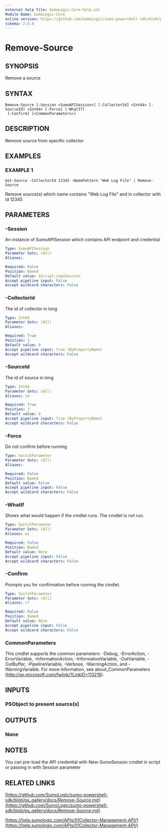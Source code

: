 ```yaml
---
external help file: SumoLogic-Core-help.xml
Module Name: SumoLogic-Core
online version: https://github.com/SumoLogic/sumo-powershell-sdk/blob/ps_gallery/docs/Remove-Source.md
schema: 2.0.0
---
```


# Remove-Source

## SYNOPSIS
Remove a source

## SYNTAX

```
Remove-Source [-Session <SumoAPISession>] [-CollectorId] <Int64> [-SourceId] <Int64> [-Force] [-WhatIf]
 [-Confirm] [<CommonParameters>]
```

## DESCRIPTION
Remove source from specific collector

## EXAMPLES

### EXAMPLE 1
```
Get-Source -CollectorId 12345 -NamePattern "Web Log File" | Remove-Source
```

Remove source(s) which name contains "Web Log File" and in collector with id 12345

## PARAMETERS

### -Session
An instance of SumoAPISession which contains API endpoint and credential

```yaml
Type: SumoAPISession
Parameter Sets: (All)
Aliases:

Required: False
Position: Named
Default value: $Script:sumoSession
Accept pipeline input: False
Accept wildcard characters: False
```

### -CollectorId
The id of collector in long

```yaml
Type: Int64
Parameter Sets: (All)
Aliases:

Required: True
Position: 1
Default value: 0
Accept pipeline input: True (ByPropertyName)
Accept wildcard characters: False
```

### -SourceId
The id of source in long

```yaml
Type: Int64
Parameter Sets: (All)
Aliases: id

Required: True
Position: 2
Default value: 0
Accept pipeline input: True (ByPropertyName)
Accept wildcard characters: False
```

### -Force
Do not confirm before running

```yaml
Type: SwitchParameter
Parameter Sets: (All)
Aliases:

Required: False
Position: Named
Default value: False
Accept pipeline input: False
Accept wildcard characters: False
```

### -WhatIf
Shows what would happen if the cmdlet runs.
The cmdlet is not run.

```yaml
Type: SwitchParameter
Parameter Sets: (All)
Aliases: wi

Required: False
Position: Named
Default value: None
Accept pipeline input: False
Accept wildcard characters: False
```

### -Confirm
Prompts you for confirmation before running the cmdlet.

```yaml
Type: SwitchParameter
Parameter Sets: (All)
Aliases: cf

Required: False
Position: Named
Default value: None
Accept pipeline input: False
Accept wildcard characters: False
```

### CommonParameters
This cmdlet supports the common parameters: -Debug, -ErrorAction, -ErrorVariable, -InformationAction, -InformationVariable, -OutVariable, -OutBuffer, -PipelineVariable, -Verbose, -WarningAction, and -WarningVariable.
For more information, see about_CommonParameters (http://go.microsoft.com/fwlink/?LinkID=113216).

## INPUTS

### PSObject to present source(s)

## OUTPUTS

### None

## NOTES
You can pre-load the API credential with New-SumoSession cmdlet in script or passing in with Session parameter

## RELATED LINKS

[https://github.com/SumoLogic/sumo-powershell-sdk/blob/ps_gallery/docs/Remove-Source.md](https://github.com/SumoLogic/sumo-powershell-sdk/blob/ps_gallery/docs/Remove-Source.md)

[https://help.sumologic.com/APIs/01Collector-Management-API/](https://help.sumologic.com/APIs/01Collector-Management-API/)

